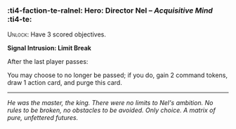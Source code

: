 ### :ti4-faction-te-ralnel: **Hero**: Director Nel – _Acquisitive Mind_ :ti4-te:

<span style="font-variant:small-caps;">Unlock</span>: Have 3 scored objectives.

**Signal Intrusion: Limit Break**

After the last player passes:

You may choose to no longer be passed; if you do, gain 2 command tokens, draw 1 action card, and purge this card.

---

_He was the master, the king.
There were no limits to Nel's ambition.
No rules to be broken, no obstacles to be avoided.
Only choice.
A matrix of pure, unfettered futures._